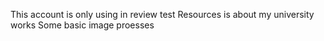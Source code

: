 This account is only using in review test 
Resources is about my university works 
Some basic image proesses
